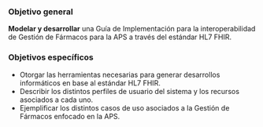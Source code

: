 ### Objetivo general
**Modelar y desarrollar** una Guía de Implementación para la interoperabilidad de Gestión de Fármacos para la APS a través del estándar HL7 FHIR. 

### Objetivos específicos
* Otorgar las herramientas necesarias para generar desarrollos informáticos en base al estándar HL7 FHIR.
* Describir los distintos perfiles de usuario del sistema y los recursos asociados a cada uno.
* Ejemplificar los distintos casos de uso asociados a la Gestión de Fármacos enfocado en la APS.